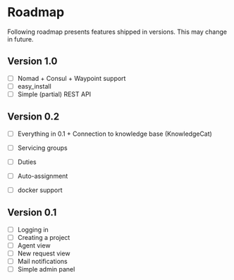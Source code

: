 # Roadmap
Following roadmap presents features shipped in versions. This may change in future.

## Version 1.0
- [ ] Nomad + Consul + Waypoint support
- [ ] easy_install
- [ ] Simple (partial) REST API

## Version 0.2
- [ ] Everything in 0.1 + Connection to knowledge base (KnowledgeCat)
- [ ] Servicing groups
- [ ] Duties
- [ ] Auto-assignment
- [ ] docker support


## Version 0.1
- [ ] Logging in
- [ ] Creating a project
- [ ] Agent view
- [ ] New request view
- [ ] Mail notifications
- [ ] Simple admin panel
